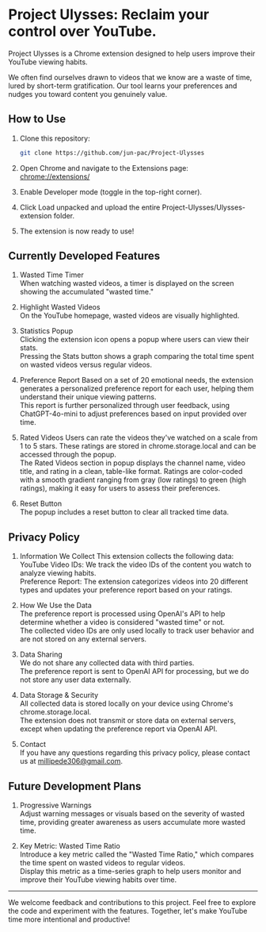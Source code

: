 # Project Ulysses: Reclaim your control over YouTube.

Project Ulysses is a Chrome extension designed to help users improve their YouTube viewing habits.    

We often find ourselves drawn to videos that we know are a waste of time, lured by short-term gratification. Our tool learns your preferences and nudges you toward content you genuinely value.


## How to Use

1. Clone this repository:
    ```bash
    git clone https://github.com/jun-pac/Project-Ulysses
    ```

2. Open Chrome and navigate to the Extensions page:   
    <chrome://extensions/>

3. Enable Developer mode (toggle in the top-right corner).

4. Click Load unpacked and upload the entire Project-Ulysses/Ulysses-extension folder.

5. The extension is now ready to use!


## Currently Developed Features
1. Wasted Time Timer   
When watching wasted videos, a timer is displayed on the screen showing the accumulated "wasted time."
   
2. Highlight Wasted Videos   
On the YouTube homepage, wasted videos are visually highlighted.
   
3. Statistics Popup   
Clicking the extension icon opens a popup where users can view their stats.   
Pressing the Stats button shows a graph comparing the total time spent on wasted videos versus regular videos.   

4. Preference Report
Based on a set of 20 emotional needs, the extension generates a personalized preference report for each user, helping them understand their unique viewing patterns.   
This report is further personalized through user feedback, using ChatGPT-4o-mini to adjust preferences based on input provided over time.

5. Rated Videos
Users can rate the videos they've watched on a scale from 1 to 5 stars. These ratings are stored in chrome.storage.local and can be accessed through the popup.     
The Rated Videos section in popup displays the channel name, video title, and rating in a clean, table-like format. Ratings are color-coded with a smooth gradient ranging from gray (low ratings) to green (high ratings), making it easy for users to assess their preferences.

6. Reset Button   
The popup includes a reset button to clear all tracked time data.


## Privacy Policy 
1. Information We Collect
This extension collects the following data:   
YouTube Video IDs: We track the video IDs of the content you watch to analyze viewing habits.   
Preference Report: The extension categorizes videos into 20 different types and updates your preference report based on your ratings.

2. How We Use the Data   
The preference report is processed using OpenAI's API to help determine whether a video is considered "wasted time" or not.   
The collected video IDs are only used locally to track user behavior and are not stored on any external servers.   

3. Data Sharing   
We do not share any collected data with third parties.   
The preference report is sent to OpenAI API for processing, but we do not store any user data externally.   

4. Data Storage & Security   
All collected data is stored locally on your device using Chrome's chrome.storage.local.   
The extension does not transmit or store data on external servers, except when updating the preference report via OpenAI API.   

5. Contact   
If you have any questions regarding this privacy policy, please contact us at millipede306@gmail.com.


   
## Future Development Plans
1. Progressive Warnings   
Adjust warning messages or visuals based on the severity of wasted time, providing greater awareness as users accumulate more wasted time.

2. Key Metric: Wasted Time Ratio   
Introduce a key metric called the "Wasted Time Ratio," which compares the time spent on wasted videos to regular videos.   
Display this metric as a time-series graph to help users monitor and improve their YouTube viewing habits over time.      

- - -
We welcome feedback and contributions to this project. Feel free to explore the code and experiment with the features. Together, let's make YouTube time more intentional and productive!
